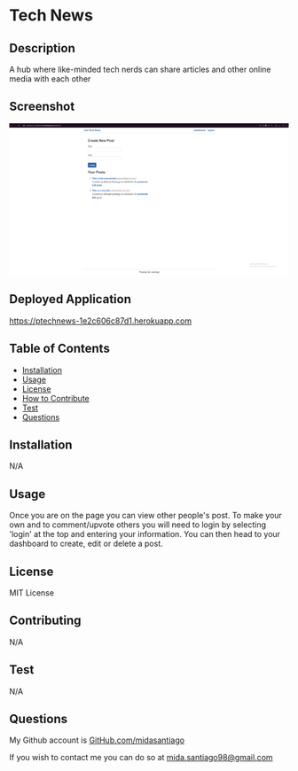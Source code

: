 # Tech News
    
## Description
    
A hub where like-minded tech nerds can share articles and other online media with each other

## Screenshot

![Full Application View](assets/Tech_SS.PNG)

## Deployed Application

https://ptechnews-1e2c606c87d1.herokuapp.com
    
## Table of Contents
    
- [Installation](#installation)
- [Usage](#usage)
- [License](#license)
- [How to Contribute](#contributing)
- [Test](#test)
- [Questions](#questions)
    
## Installation
    
N/A
    
## Usage
    
Once you are on the page you can view other people's post. To make your own and to comment/upvote others you will need to login by selecting 'login' at the top and entering your information. You can then head to your dashboard to create, edit or delete a post.
    
## License
    
MIT License
    
## Contributing
    
N/A
    
## Test
    
N/A
    
## Questions
    
My Github account is [GitHub.com/midasantiago](github.com/midasantiago)
    
If you wish to contact me you can do so at mida.santiago98@gmail.com